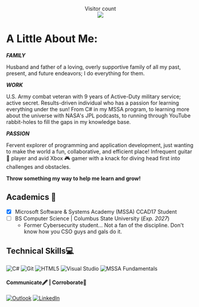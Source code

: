<p align="center">
  Visitor count<br>
  <img src="https://profile-counter.glitch.me/brennan-m-long/count.svg" />
</p>

# A Little About Me:
<div align="left">
  <i><b>
    FAMILY
  </i></b>
</div>

Husband and father of a loving, overly supportive family of all my past, present, and future endeavors; I do everything for them.

<div align="left">
  <i><b>
    WORK
  </i></b>
</div>

U.S. Army combat veteran with 9 years of Active-Duty military service; active secret. Results-driven individual who has a passion for learning everything under the sun! From C# in my MSSA program, to learning more about the universe with NASA's JPL podcasts, to running through YouTube rabbit-holes to fill the gaps in my knowledge base.

<div align="left">
  <i><b>
    PASSION
  </i></b>
</div> 

Fervent explorer of programming and application development, just wanting to make the world a fun, collaborative, and efficient place! Infrequent guitar 🎸 player and avid Xbox 🎮 gamer with a knack for diving head first into challenges and obstacles.

**Throw something my way to help me learn and grow!**

## **Academics** 🧠
- [x] Microsoft Software & Systems Academy (MSSA) CCAD17 Student
- [ ] BS Computer Science | Columbus State University (*Exp. 2027*)
  - Former Cybersecurity student... Not a fan of the discipline. Don't know how you CSO guys and gals do it.


## **Technical Skills**💻
![C#](https://img.icons8.com/?size=100&id=Fycm8TUhWmFU&format=png&color=000000)
![Git](https://img.icons8.com/?size=100&id=xBKl2pdJg5kk&format=png&color=000000)
![HTML5](https://img.icons8.com/?size=100&id=CMVEhOBzk3Zp&format=png&color=000000)
![Visual Studio](https://img.icons8.com/?size=100&id=i19Ns28h30P4&format=png&color=000000)
![MSSA Fundamentals](https://images.credly.com/size/100x100/images/493874a1-0600-4ff7-b8e5-7fa1d8449735/image.png)


#### **Communicate🖋️ | Corroborate👏**
[![Outlook](https://img.icons8.com/?size=100&id=GXG9jA1uzZNn&format=png&color=000000)](mailto:brennanmlong@outlook.com/) 
[![LinkedIn](https://img.icons8.com/?size=100&id=44019&format=png&color=000000)](https://www.linkedin.com/in/brennan-m-long) 

